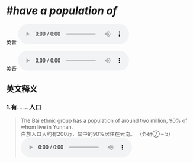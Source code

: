 # ***\#have a population of*** 
英音
<audio src="./media/have a population of1.aac" controls="controls"></audio>

美音
<audio src="./media/have a population of2.aac" controls="controls"></audio>



  

英文释义
---
### 1.**有……人口**  

 > The Bai ethnic group has a population of around two million, 90% of whom live in Yunnan.  
 > 白族人口大约有200万，其中的90%居住在云南。  （外研⑦ – 5）  
<audio src="./media/population-1.aac" controls="controls"></audio>


